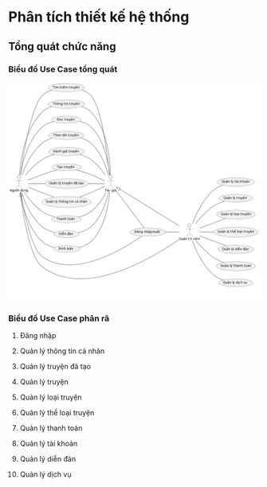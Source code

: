 # Phân tích thiết kế hệ thống

## Tổng quát chức năng

### Biểu đồ Use Case tổng quát

![Biểu đồ Use Case tổng quát](Usecase/General/General.png)

### Biểu đồ Use Case phân rã

1.	Đăng nhập

2.	Quản lý thông tin cá nhân

3.	Quản lý truyện đã tạo

4.	Quản lý truyện

5.	Quản lý loại truyện

6.	Quản lý thể loại truyện

7.	Quản lý thanh toán

8.	Quản lý tài khoản

9.	Quản lý diễn đàn

10. Quản lý dịch vụ
